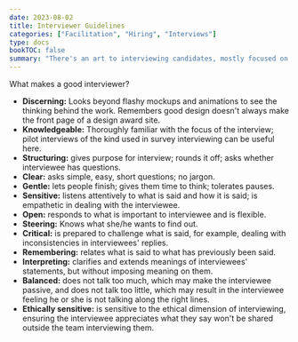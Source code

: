 ```yaml
---
date: 2023-08-02
title: Interviewer Guidelines
categories: ["Facilitation", "Hiring", "Interviews"]
type: docs
bookTOC: false
summary: "There's an art to interviewing candidates, mostly focused on listening. Here are some guidelines."
---
```


What makes a good interviewer?
- **Discerning:** Looks beyond flashy mockups and animations to see the thinking behind the work. Remembers good design doesn't always make the front page of a design award site. 
- **Knowledgeable:** Thoroughly familiar with the focus of the interview; pilot interviews of the kind used in survey interviewing can be useful here.
- **Structuring:** gives purpose for interview; rounds it off; asks whether interviewee has questions.
- **Clear:** asks simple, easy, short questions; no jargon.
- **Gentle:** lets people finish; gives them time to think; tolerates pauses.
- **Sensitive:** listens attentively to what is said and how it is said; is empathetic in dealing with the interviewee.
- **Open:** responds to what is important to interviewee and is flexible.
- **Steering:** Knows what she/he wants to find out.
- **Critical:** is prepared to challenge what is said, for example, dealing with inconsistencies in interviewees' replies.
- **Remembering:** relates what is said to what has previously been said.
- **Interpreting:** clarifies and extends meanings of interviewees' statements, but without imposing meaning on them.
- **Balanced:** does not talk too much, which may make the interviewee passive, and does not talk too little, which may result in the interviewee feeling he or she is not talking along the right lines.
- **Ethically sensitive:** is sensitive to the ethical dimension of interviewing, ensuring the interviewee appreciates what they say won't be shared outside the team interviewing them.
